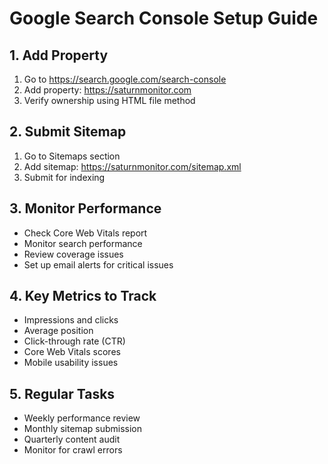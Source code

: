 # Google Search Console Setup Guide

## 1. Add Property
1. Go to https://search.google.com/search-console
2. Add property: https://saturnmonitor.com
3. Verify ownership using HTML file method

## 2. Submit Sitemap
1. Go to Sitemaps section
2. Add sitemap: https://saturnmonitor.com/sitemap.xml
3. Submit for indexing

## 3. Monitor Performance
- Check Core Web Vitals report
- Monitor search performance
- Review coverage issues
- Set up email alerts for critical issues

## 4. Key Metrics to Track
- Impressions and clicks
- Average position
- Click-through rate (CTR)
- Core Web Vitals scores
- Mobile usability issues

## 5. Regular Tasks
- Weekly performance review
- Monthly sitemap submission
- Quarterly content audit
- Monitor for crawl errors
